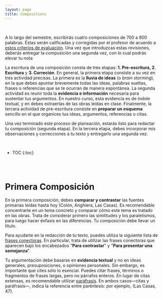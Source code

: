 ```yaml
---
layout: page
title: Compositions
---
```


<br>

A lo largo del semestre, escribirás cuatro composiciones de 700 a 900 palabras. Éstas serán calificadas y corregidas por el profesor de acuerdo a [estos criterios de evaluación](https://drive.google.com/file/d/1E5t1YhWzQsRwtpzNuc2KEkxkFwNO5Dgi/view?usp=sharing). Una vez que introduzcas estas revisiones, deberás entregar la composición una segunda vez, con lo cual podrás elevar tu nota

La escritura de una composición consta de tres etapas: **1. Pre-escritura, 2. Escritura** y **3. Correción**. En general, la primera etapa consiste a su vez en tres actividad precisas. La primera es la **lluvia de ideas** (o *brain storming*), en la que debes apuntar brevemente todas las ideas, palabras sueltas, frases o referencias que se te ocurran de manera espontánea. La segunda actividad es reunir toda la **evidencia e información** necesaria para sustentar tus argumentos. En nuestro curso, esta evidencia es de índole textual, y en debes extraerlas de las obras leídas en clase. Finalmente, la tercera actividad de pre-escritura consiste en **preparar un esquema** sencillo en el que organices tus ideas, argumentos, referencias o citas.

Una vez terminado este proceso de planeación, estarás listo para redactar tu composición (segunda etapa). En la tercera etapa, debes incorporar mis observaciones y correcciones a tu texto y entregarlo una segunda vez.

<br>

* TOC
{:toc}

<br>
<br>

# Primera Composición

En la primera composición, debes **comparar y contrastar** las fuentes primarias leídas hasta hoy (Colón, Anghiera, Las Casas). Es recomendable concentrarte en un tema concreto y comparar cómo este tema es tratado en las obras. Trata de considerar primero las similitudes y los paralelismos, para luego hacer énfasis en las diferencias. Tu composición debe llevar un título.

Para ayudarte en la redacción de tu texto, puedes utiliza la siguiente lista de [frases conectoras](https://drive.google.com/file/d/1HlCccOz82TFvkfbINOV9Yu2IpAXFS00u/view?usp=sharing). En particular, trata de utilizar las frases conectoras que aparecen bajo los encabezados "**Para contrastar**" y "**Para presentar una semejanza**".

Tu argumentación debe basarse en **evidencia textual** y no en ideas generales, presuposiciones, o opiniones personales. Sin embargo, es importante que cites sólo lo esencial. Puedes citar frases, términos o fragmentos de frases largas, pero no párrafos enteros. En lugar de citas extensas, es recomendable utilizar [paráfrasis](https://www.significados.com/parafrasis/). En ambos casos—citas y paráfrasis—, indica la referencia entre paréntesis: por ejemplo, (Las Casas, 47).

<br>


